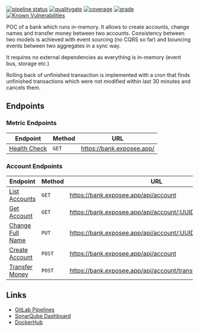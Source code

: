 [![pipeline status](https://gitlab.com/kamilgregorczyk/event-sourced-bank/badges/master/pipeline.svg)](https://gitlab.com/kamilgregorczyk/event-sourced-bank/pipelines)
[![qualitygate](https://sonarcloud.io/api/project_badges/measure?project=kamilgregorczyk_event-sourced-bank&metric=alert_status)](https://sonarcloud.io/dashboard?id=kamilgregorczyk_event-sourced-bank)
[![coverage](https://sonarcloud.io/api/project_badges/measure?project=kamilgregorczyk_event-sourced-bank&metric=coverage)](https://sonarcloud.io/dashboard?id=kamilgregorczyk_event-sourced-bank)
[![grade](https://sonarcloud.io/api/project_badges/measure?project=kamilgregorczyk_event-sourced-bank&metric=reliability_rating)](https://sonarcloud.io/dashboard?id=kamilgregorczyk_event-sourced-bank)
[![Known Vulnerabilities](https://snyk.io/test/github/kamilgregorczyk/event-sourced-bank/badge.svg?targetFile=pom.xml)](https://snyk.io/test/github/kamilgregorczyk/event-sourced-bank?targetFile=pom.xml)

POC of a bank which runs in-memory. It allows to create accounts, change names and transfer money between two accounts.
Consistency between two models is achieved with event sourcing (no CQRS so far) and bouncing events between two
aggregates in a sync way.

It requires no external dependencies as everything is in-memory (event bus, storage etc.)

Rolling back of unfinished transaction is implemented with a cron that finds unfinished transactions which were not
modified within last 30 minutes and cancels them.

## Endpoints

### Metric Endpoints

| Endpoint                           | Method | URL                            |
|------------------------------------|--------|--------------------------------|
| [Health Check](doc/healthcheck.md) | `GET`  | https://bank.exposee.app/      |

### Account Endpoints

| Endpoint                                  | Method | URL                                                        |
|-------------------------------------------|--------|------------------------------------------------------------|
| [List Accounts](doc/listaccounts.md)      | `GET`  | https://bank.exposee.app/api/account                       |
| [Get Account](doc/getaccount.md)          | `GET`  | https://bank.exposee.app/api/account/:UUID                 |
| [Change Full Name](doc/changefullname.md) | `PUT`  | https://bank.exposee.app/api/account/:UUID/changeFullName  |
| [Create Account](doc/createaccount.md)    | `POST` | https://bank.exposee.app/api/account                       |
| [Transfer Money](doc/transfermoney.md)    | `POST` | https://bank.exposee.app/api/account/transferMoney         |

## Links

* [GitLab Pipelines](https://gitlab.com/kamilgregorczyk/event-sourced-bank/pipelines)
* [SonarQube Dashboard](https://sonarcloud.io/dashboard?id=kamilgregorczyk_event-sourced-bank)
* [DockerHub](https://cloud.docker.com/u/uniqe15/repository/docker/uniqe15/event-sourced-bank)
